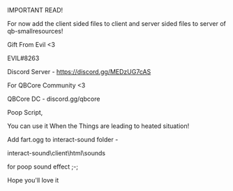 IMPORTANT READ!

For now add the client sided files to client and server sided files to server of qb-smallresources!


Gift From Evil <3

EVIL#8263

Discord Server - 
https://discord.gg/MEDzUG7cAS

For QBCore Community <3

QBCore DC - 
discord.gg/qbcore

Poop Script,

You can use it When the Things are leading to heated situation!

Add fart.ogg to interact-sound folder - 

interact-sound\client\html\sounds

for poop sound effect ;-;

Hope you'll love it
